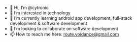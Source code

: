 - 👋 Hi, I’m @cytronic
- 👀 I’m interested in technology
- 🌱 I’m currently learning android app development, full-stack development & software development
- 💞️ I’m looking to collaborate on software development
- 📫 How to reach me here: route.voidance@gmail.com

<!---
cytronic/cytronic is a ✨ special ✨ repository because its `README.md` (this file) appears on your GitHub profile.
You can click the Preview link to take a look at your changes.
--->
